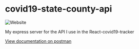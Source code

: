 # covid19-state-county-api
![Website](https://img.shields.io/website?up_message=online&url=https%3A%2F%2Fcovidtxstatsapi.herokuapp.com%2Fcounty%2Fharris%3Fdays%3D1)

My express server for the API I use in the React-covid19-tracker 


[View documentation on postman](https://documenter.getpostman.com/view/12774845/TVzSjwyj)
